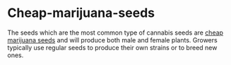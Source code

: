# Cheap-marijuana-seeds
The seeds which are the most common type of cannabis seeds are <a href="https://justcannabisseed.com/weed-seeds-shop/free-cannabis-seeds/">cheap marijuana seeds</a> and will produce both male and female plants. Growers typically use regular seeds to produce their own strains or to breed new ones.
